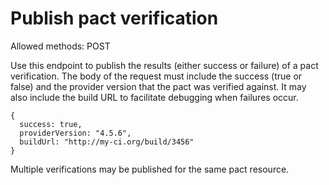 # Publish pact verification

Allowed methods: POST

Use this endpoint to publish the results (either success or failure) of a pact verification. The body of the request must include the success (true or false) and the provider version that the pact was verified against. It may also include the build URL to facilitate debugging when failures occur.

    {
      success: true,
      providerVersion: "4.5.6",
      buildUrl: "http://my-ci.org/build/3456"
    }

Multiple verifications may be published for the same pact resource.

